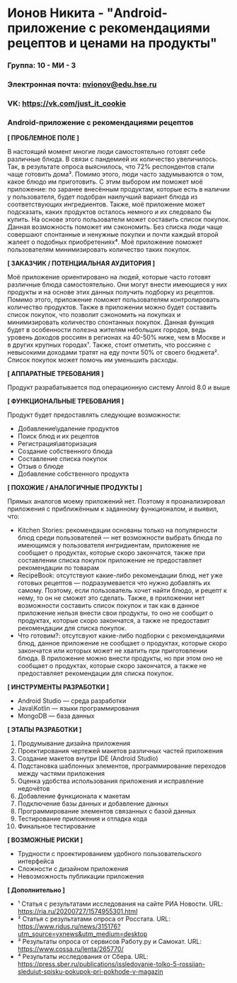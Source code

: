 # Ионов Никита - "Android-приложение с рекомендациями рецептов и ценами на продукты"

### Группа: 10 - МИ - 3
### Электронная почта: nvionov@edu.hse.ru
### VK: https://vk.com/just_it_cookie


### Android-приложение с рекомендациями рецептов


**[ ПРОБЛЕМНОЕ ПОЛЕ ]**

В настоящий момент многие люди самостоятельно готовят себе различные блюда. В связи с пандемией их количество увеличилось. Так, в результате опроса выяснилось, что 72% респондентов стали чаще готовить дома³. Помимо этого, люди часто задумываются о том, какое блюдо им приготовить. С этим выбором им поможет моё приложение: по заранее внесённым продуктам, которые есть в наличии у пользователя, будет подобран наилучший вариант блюда из соответствующих ингредиентов. Также, моё приложение может подсказать, каких продуктов осталось немного и их следовало бы купить. На основе этого пользователи может составить список покупок. Данная возможность поможет им сэкономить. Без списка люди чаще совершают спонтанные и ненужные покупки и почти каждый второй жалеет о подобных приобретениях⁴. Моё приложение поможет пользователям минимизировать количество таких покупок.

**[ ЗАКАЗЧИК / ПОТЕНЦИАЛЬНАЯ АУДИТОРИЯ ]**

Моё приложение ориентировано на людей, которые часто готовят различные блюда самостоятельно. Они могут внести имеющиеся у них продукты и на основе этих данных получить подборку из рецептов. Помимо этого, приложение поможет пользователям контролировать количество продуктов. Также в приложении можно будет составить список покупок, что позволит сэкономить на покупках и минимизировать количество спонтанных покупок. Данная функция будет в особенности полезна жителям небольших городов, ведь уровень доходов россиян в регионах на 40-50% ниже, чем в Москве и в других крупных городах¹. Также, стоит отметить, что россияне с невысокими доходами тратят на еду почти 50% от своего бюджета². Список покупок может помочь им уменьшить расходы.

**[ АППАРАТНЫЕ ТРЕБОВАНИЯ ]** 

Продукт разрабатывается под операционную систему Anroid 8.0 и выше

**[ ФУНКЦИОНАЛЬНЫЕ ТРЕБОВАНИЯ ]**

Продукт будет предоставлять следующие возможности:
* Добавление\удаление продуктов
* Поиск блюд и их рецептов
* Регистрация\авторизация
* Создание собственного блюда
* Составление списка покупок
* Отзыв о блюде
* Добавление собственного продукта

**[ ПОХОЖИЕ / АНАЛОГИЧНЫЕ ПРОДУКТЫ ]**

Прямых аналогов моему приложений нет. Поэтому я проанализировал приложения с приближённым к заданному функционалом, и выявил, что:

* Kitchen Stories: рекомендации основаны только на популярности блюд среди пользователей —  нет возможности выбрать блюда по имеющимся у пользователя ингридиентам, приложение не сообщает о продуктах, которые скоро закончатся, также при составлении списка покупок приложение не предоставляет рекомендации по товарам
* RecipeBook: отсутствуют какие-либо рекомендации блюд, нет уже готовых рецептов — подразумевается что нужно добавлять их самому. Поэтому, если пользователь хочет найти блюдо, и рецепт к нему, то он не сможет это сделать. Также, в приложении нет возможности составить список покупок и так как в данное приложение нельзя внести свои продукты, то оно не сообщит о продуктах, которые скоро закончатся, а также не предоставит рекомендации для списка покупок.
* Что готовим?: отсутсвуют какие-либо подборки с рекомендациями блюд, данное приложение не сообщает о продуктах, которые скоро закончатся или которых может не хватить при приготовлении блюда. В приложение можно внести продукты, но при этом оно не сообщает о продуктах, которые скоро закончатся, а также не предоставляет рекомендации для списка покупок.

**[ ИНСТРУМЕНТЫ РАЗРАБОТКИ ]**

* Android Studio — среда разработки
* Java\Kotlin — языки программирования
* MongoDB — база данных

**[ ЭТАПЫ РАЗРАБОТКИ ]**

1) Продумывание дизайна приложения
2) Проектирования чертежей макетов различных частей приложения
3) Создание макетов внутри IDE (Android Studio)
4) Подстановка шаблонных элементов, программирование переходов между частями приложения
5) Оценка удобства использования приложения и исправление недочётов
6) Добавление функционала к макетам
7) Подключение базы данных и добавление данных
8) Программирование элементов связанных с базой данных
9) Тестирование приложения и отладка кода
10) Финальное тестирование

**[ ВОЗМОЖНЫЕ РИСКИ ]**

* Трудности с проектированием удобного пользовательского интерфейса
* Сложности с дизайном приложения
* Невозможность публикации приложения

**[ Дополнительно ]**
* ¹ Статья с результатами исследования на сайте РИА Новости. URL: https://ria.ru/20200727/1574955301.html
* ² Статья с результатами опроса от Росстата. URL: https://www.ridus.ru/news/315176?utm_source=yxnews&utm_medium=desktop
* ³ Результаты опроса от сервисов Работу.ру и Самокат. URL: https://www.cossa.ru/lenta/265770/
* ⁴ Результаты исследования от Сбера. URL: https://press.sber.ru/publications/issledovanie-tolko-5-rossiian-sleduiut-spisku-pokupok-pri-pokhode-v-magazin
